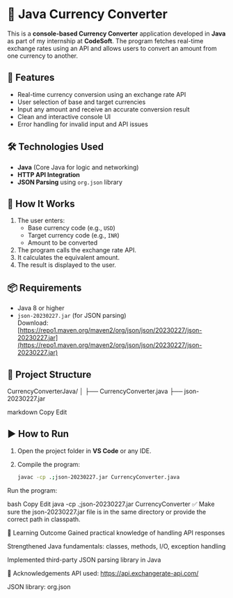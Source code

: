 # 💱 Java Currency Converter

This is a **console-based Currency Converter** application developed in **Java** as part of my internship at **CodeSoft**. The program fetches real-time exchange rates using an API and allows users to convert an amount from one currency to another.

## 🚀 Features

- Real-time currency conversion using an exchange rate API
- User selection of base and target currencies
- Input any amount and receive an accurate conversion result
- Clean and interactive console UI
- Error handling for invalid input and API issues

## 🛠️ Technologies Used

- **Java** (Core Java for logic and networking)
- **HTTP API Integration**
- **JSON Parsing** using `org.json` library

## 🧾 How It Works

1. The user enters:
   - Base currency code (e.g., `USD`)
   - Target currency code (e.g., `INR`)
   - Amount to be converted
2. The program calls the exchange rate API.
3. It calculates the equivalent amount.
4. The result is displayed to the user.

## 📦 Requirements

- Java 8 or higher
- `json-20230227.jar` (for JSON parsing)  
  Download: [https://repo1.maven.org/maven2/org/json/json/20230227/json-20230227.jar](https://repo1.maven.org/maven2/org/json/json/20230227/json-20230227.jar)

## 📂 Project Structure

CurrencyConverterJava/
│
├── CurrencyConverter.java
├── json-20230227.jar

markdown
Copy
Edit

## ▶️ How to Run

1. Open the project folder in **VS Code** or any IDE.
2. Compile the program:

   ```bash
   javac -cp .;json-20230227.jar CurrencyConverter.java
Run the program:

bash
Copy
Edit
java -cp .;json-20230227.jar CurrencyConverter
✅ Make sure the json-20230227.jar file is in the same directory or provide the correct path in classpath.

🧠 Learning Outcome
Gained practical knowledge of handling API responses

Strengthened Java fundamentals: classes, methods, I/O, exception handling

Implemented third-party JSON parsing library in Java

🙌 Acknowledgements
API used: https://api.exchangerate-api.com/

JSON library: org.json
